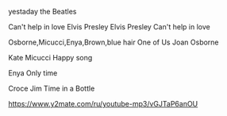 


yestaday the Beatles

Can't help in love
Elvis Presley
Elvis Presley Can't help in love




Osborne,Micucci,Enya,Brown,blue hair
One of Us
Joan Osborne

Kate Micucci
Happy song

Enya
Only time


Croce Jim 
Time in a Bottle



https://www.y2mate.com/ru/youtube-mp3/vGJTaP6anOU



